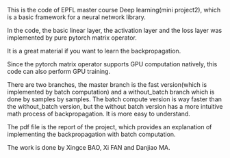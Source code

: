 This is the code of EPFL master course Deep learning(mini project2), which is a basic framework for a neural network library.

In the code, the basic linear layer, the activation layer and the loss layer was implemented by pure pytorch matrix operator.

It is a great material if you want to learn the backpropagation.

Since the pytorch matrix operator supports GPU computation natively, this code can also perform GPU training.

There are two branches, the master branch is the fast version(which is implemented by batch computation) and a without_batch branch which is done by samples by samples. The batch compute version is way faster than the without_batch version, but the without batch version has a more intuitive math process of backpropagation. It is more easy to understand.

The pdf file is the report of the project, which provides an explanation of implementing the backpropagation with batch computation.

The work is done by Xingce BAO, Xi FAN and Danjiao MA.

